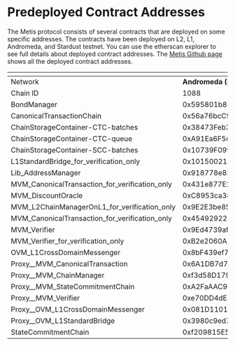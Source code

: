# Predeployed Contract Addresses

The Metis protocol consists of several contracts that are deployed on some specific addresses. The contracts have been deployed on L2, L1, Andromeda, and Stardust testnet. You can use the etherscan explorer to see full details about deployed contract addresses. The [Metis Github page](https://github.com/MetisProtocol/mvm/tree/develop/packages/contracts/deployments) shows all the deployed contract addresses.



<table data-header-hidden><thead><tr><th width="212.33333333333331"></th><th width="247"></th><th></th></tr></thead><tbody><tr><td>Network</td><td><strong>Andromeda (Mainnet)</strong></td><td><strong>Sepolia (Testnet)</strong></td></tr><tr><td>Chain ID</td><td>1088</td><td>59902</td></tr><tr><td>BondManager</td><td>0x595801b85628ec6979C420988b8843A40F850528</td><td>0xE0cDbb071144489b52Af578BDdea84dBDFd85576</td></tr><tr><td>CanonicalTransactionChain</td><td>0x56a76bcC92361f6DF8D75476feD8843EdC70e1C9</td><td>0x5435d351e0aCc874579eC67Ba46440ee6AC892b8</td></tr><tr><td>ChainStorageContainer-CTC-batches</td><td>0x38473Feb3A6366757A249dB2cA4fBB2C663416B7</td><td>0x92F90779986C294A22DC43C8f6aE1F5d8B2728E4</td></tr><tr><td>ChainStorageContainer-CTC-queue</td><td>0xA91Ea6F5d1EDA8e6686639d6C88b309cF35D2E57</td><td>0x10A493fFAc17DCc6Ea70d8c3BD19160ea0d3822B</td></tr><tr><td>ChainStorageContainer-SCC-batches</td><td>0x10739F09f6e62689c0aA8A1878816de9e166d6f9</td><td>0x185AB4701DBf521B44838fa72af99880730d5CE6</td></tr><tr><td>L1StandardBridge_for_verification_only</td><td>0x101500214981e7A5Ad2334D8404eaF365C2c3113</td><td>0xd41bc137120BFcEd907093741ea402631d7616BE</td></tr><tr><td>Lib_AddressManager</td><td>0x918778e825747a892b17C66fe7D24C618262867d</td><td>0xa66Fa1eD0f1C1ee300893B4eb5493FeAD9a7e9c3</td></tr><tr><td>MVM_CanonicalTransaction_for_verification_only</td><td>0x431e877E216714647a4DCcEFFC03d7B4Fd4B825E</td><td>0xFD98b95ad84f459697c29aFA75229e93F6D2B8A2</td></tr><tr><td>MVM_DiscountOracle</td><td>0xC8953ca384b4AdC8B1b11B030Afe2F05471664b0</td><td>0x4fd947DfF05a255F78E355C23c8B2E98bf029126</td></tr><tr><td>MVM_L2ChainManagerOnL1_for_verification_only</td><td>0x9E2E3be85df5Ca63DE7674BA64ffD564075f3B48</td><td>0x8c52c668A23970759F21Cbc274fd63C8e4Bdfd4D</td></tr><tr><td>MVM_CanonicalTransaction_for_verification_only</td><td>0x4549292213D41CB62E94e7E2DDC4b468a4CDD16d</td><td></td></tr><tr><td>MVM_Verifier</td><td>0x9Ed4739afd706122591E75F215208ecF522C0Fd3</td><td></td></tr><tr><td>MVM_Verifier_for_verification_only</td><td>0xB2e2060A179e67cA4299Cc79fA337B98791DE069</td><td>0x88d98AfC2344F9554478C1CDf8062c7F32145176</td></tr><tr><td>OVM_L1CrossDomainMessenger</td><td>0x8bF439ef7167023F009E24b21719Ca5f768Ecb36</td><td>0x22796245e27190cAFD7b50a93585f30f60a03f46</td></tr><tr><td>Proxy__MVM_CanonicalTransaction</td><td>0x6A1DB7d799FBA381F2a518cA859ED30cB8E1d41a</td><td>0x6281F34652359cfBa1781D84DAb939f99aaa0e29</td></tr><tr><td>Proxy__MVM_ChainManager</td><td>0xf3d58D1794f2634d6649a978f2dc093898FEEBc0</td><td>0xEf3375Fc36007a585Ee6e73BF95797273f4F9b49</td></tr><tr><td>Proxy__MVM_StateCommitmentChain</td><td>0xA2FaAAC9120c1Ff75814F0c6DdB119496a12eEA6</td><td></td></tr><tr><td>Proxy__MVM_Verifier</td><td>0xe70DD4dE81D282B3fa92A6700FEE8339d2d9b5cb</td><td>0x1B9B31E637278c207991F6e96074928728359A10</td></tr><tr><td>Proxy__OVM_L1CrossDomainMessenger</td><td>0x081D1101855bD523bA69A9794e0217F0DB6323ff</td><td>0x4542c621eEe9fC533c2e6bd80880C89990EE10cD</td></tr><tr><td>Proxy__OVM_L1StandardBridge</td><td>0x3980c9ed79d2c191A89E02Fa3529C60eD6e9c04b</td><td>0x9848dE505e6Aa301cEecfCf23A0a150140fc996e</td></tr><tr><td>StateCommitmentChain</td><td>0xf209815E595Cdf3ed0aAF9665b1772e608AB9380</td><td>0xA059B3307f534943Ee6c710D9582B42543847Eb1</td></tr></tbody></table>

